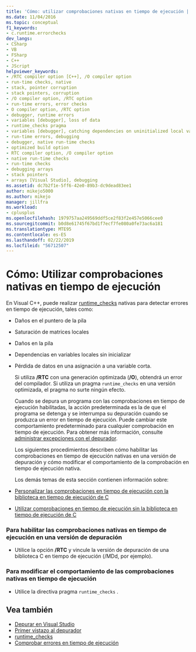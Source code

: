 ```yaml
---
title: 'Cómo: utilizar comprobaciones nativas en tiempo de ejecución | Microsoft Docs'
ms.date: 11/04/2016
ms.topic: conceptual
f1_keywords:
- c.runtime.errorchecks
dev_langs:
- CSharp
- VB
- FSharp
- C++
- JScript
helpviewer_keywords:
- /RTC compiler option [C++], /O compiler option
- run-time checks, native
- stack, pointer corruption
- stack pointers, corruption
- /O compiler option, /RTC option
- run-time errors, error checks
- O compiler option, /RTC option
- debugger, runtime errors
- variables [debugger], loss of data
- runtime_checks pragma
- variables [debugger], catching dependencies on uninitialized local variables
- run-time errors, debugging
- debugger, native run-time checks
- optimized build option
- RTC compiler option, /O compiler option
- native run-time checks
- run-time checks
- debugging arrays
- stack pointers
- arrays [Visual Studio], debugging
ms.assetid: dc7b2f1e-5ff6-42e0-89b3-dc9dead83ee1
author: mikejo5000
ms.author: mikejo
manager: jillfra
ms.workload:
- cplusplus
ms.openlocfilehash: 1979757aa249569ddf5ce2f83f2e457e5066cee0
ms.sourcegitcommit: b0d8e61745f67bd1f7ecf7fe080a0fe73ac6a181
ms.translationtype: MTE95
ms.contentlocale: es-ES
ms.lasthandoff: 02/22/2019
ms.locfileid: "56712507"
---
```

# <a name="how-to-use-native-run-time-checks"></a>Cómo: Utilizar comprobaciones nativas en tiempo de ejecución
En Visual C++, puede realizar [runtime_checks](/cpp/preprocessor/runtime-checks) nativas para detectar errores en tiempo de ejecución, tales como:

- Daños en el puntero de la pila

- Saturación de matrices locales

- Daños en la pila

- Dependencias en variables locales sin inicializar

- Pérdida de datos en una asignación a una variable corta.

  Si utiliza **/RTC** con una generación optimizada (**/O**), obtendrá un error del compilador. Si utiliza un pragma `runtime_checks` en una versión optimizada, el pragma no surte ningún efecto.

  Cuando se depura un programa con las comprobaciones en tiempo de ejecución habilitadas, la acción predeterminada es la de que el programa se detenga y se interrumpa su depuración cuando se produzca un error en tiempo de ejecución. Puede cambiar este comportamiento predeterminado para cualquier comprobación en tiempo de ejecución. Para obtener más información, consulte [administrar excepciones con el depurador](../debugger/managing-exceptions-with-the-debugger.md).

  Los siguientes procedimientos describen cómo habilitar las comprobaciones en tiempo de ejecución nativas en una versión de depuración y cómo modificar el comportamiento de la comprobación en tiempo de ejecución nativa.

  Los demás temas de esta sección contienen información sobre:

- [Personalizar las comprobaciones en tiempo de ejecución con la biblioteca en tiempo de ejecución de C](../debugger/native-run-time-checks-customization.md)

- [Utilizar comprobaciones en tiempo de ejecución sin la biblioteca en tiempo de ejecución de C](../debugger/using-run-time-checks-without-the-c-run-time-library.md)

### <a name="to-enable-native-run-time-checks-in-a-debug-build"></a>Para habilitar las comprobaciones nativas en tiempo de ejecución en una versión de depuración

-   Utilice la opción **/RTC** y vincule la versión de depuración de una biblioteca C en tiempo de ejecución (/MDd, por ejemplo).

### <a name="to-modify-native-run-time-check-behavior"></a>Para modificar el comportamiento de las comprobaciones nativas en tiempo de ejecución

-   Utilice la directiva pragma `runtime_checks` .

## <a name="see-also"></a>Vea también
- [Depurar en Visual Studio](../debugger/index.md)
- [Primer vistazo al depurador](../debugger/debugger-feature-tour.md)
- [runtime_checks](/cpp/preprocessor/runtime-checks)
- [Comprobar errores en tiempo de ejecución](/cpp/c-runtime-library/run-time-error-checking)